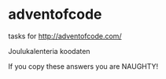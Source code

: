 # adventofcode
tasks for http://adventofcode.com/

Joulukalenteria koodaten

If you copy these answers you are NAUGHTY!
